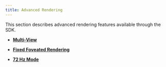 ```yaml
---
title: Advanced Rendering
---
```

This section describes advanced rendering features available through the SDK.

* **[Multi-View](/documentation/mobilesdk/latest/concepts/mobile-multiview/)**  

* **[Fixed Foveated Rendering](/documentation/mobilesdk/latest/concepts/mobile-ffr/)**  

* **[72 Hz Mode](/documentation/mobilesdk/latest/concepts/mobile-72hz/)**  

